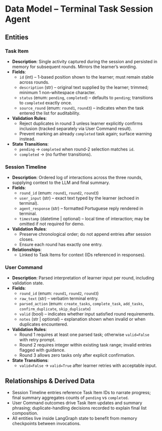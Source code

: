 # Data Model – Terminal Task Session Agent

## Entities

### Task Item
- **Description**: Single activity captured during the session and persisted in memory for subsequent rounds. Mirrors the learner’s wording.
- **Fields**:
  - `id` (int) – 1-based position shown to the learner; must remain stable across rounds.
  - `description` (str) – original text supplied by the learner; trimmed; minimum 1 non-whitespace character.
  - `status` (enum: `pending`, `completed`) – defaults to `pending`; transitions to `completed` exactly once.
  - `source_round` (enum: `round1`, `round3`) – indicates when the task entered the list for auditability.
- **Validation Rules**:
  - Reject duplicates in round 3 unless learner explicitly confirms inclusion (tracked separately via User Command result).
  - Prevent marking an already `completed` task again; surface warning instead.
- **State Transitions**:
  - `pending` → `completed` when round-2 selection matches `id`.
  - `completed` → (no further transitions).

### Session Timeline
- **Description**: Ordered log of interactions across the three rounds, supplying context to the LLM and final summary.
- **Fields**:
  - `round_id` (enum: `round1`, `round2`, `round3`)
  - `user_input` (str) – exact text typed by the learner (echoed in terminal).
  - `agent_response` (str) – formatted Portuguese reply rendered in terminal.
  - `timestamp` (datetime | optional) – local time of interaction; may be omitted if not required for demo.
- **Validation Rules**:
  - Preserve chronological order; do not append entries after session closes.
  - Ensure each round has exactly one entry.
- **Relationships**:
  - Linked to Task Items for context (IDs referenced in responses).

### User Command
- **Description**: Parsed interpretation of learner input per round, including validation state.
- **Fields**:
  - `round_id` (enum: `round1`, `round2`, `round3`)
  - `raw_text` (str) – verbatim terminal entry.
  - `parsed_action` (enum: `create_tasks`, `complete_task`, `add_tasks`, `confirm_duplicate`, `skip_duplicate`)
  - `valid` (bool) – indicates whether input satisfied round requirements.
  - `notes` (str | optional) – explanation shown when invalid or when duplicates encountered.
- **Validation Rules**:
  - Round 1 requires at least one parsed task; otherwise `valid=False` with retry prompt.
  - Round 2 requires integer within existing task range; invalid entries flagged with guidance.
  - Round 3 allows zero tasks only after explicit confirmation.
- **State Transitions**:
  - `valid=False` → `valid=True` after learner retries with acceptable input.

## Relationships & Derived Data

- Session Timeline entries reference Task Item IDs to narrate progress; final summary aggregates counts of `pending` vs `completed`.
- User Command outcomes drive Task Item updates and summary phrasing; duplicate-handling decisions recorded to explain final list composition.
- All entities live inside LangGraph state to benefit from memory checkpoints between invocations.
